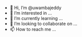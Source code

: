 - 👋 Hi, I’m @uwambajeddy
- 👀 I’m interested in ...
- 🌱 I’m currently learning ...
- 💞️ I’m looking to collaborate on ...
- 📫 How to reach me ...

<!---
uwambajeddy/uwambajeddy is a ✨ special ✨ repository because its `README.md` (this file) appears on your GitHub profile.
You can click the Preview link to take a look at your changes.
--->
